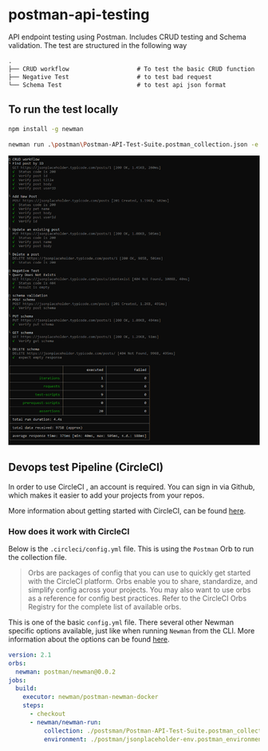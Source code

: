 # postman-api-testing
API endpoint testing using Postman. Includes CRUD testing and Schema validation.
The test are structured in the following way

```
.
├── CRUD workflow                   # To test the basic CRUD function
├── Negative Test                   # to test bad request
└── Schema Test                     # to test api json format
```


## To run the test locally
```bash
npm install -g newman
```
```bash
newman run .\postman\Postman-API-Test-Suite.postman_collection.json -e .\postman\jsonplaceholder-env.postman_environment.json
```

![](./img/sampleOutput.png)


## Devops test Pipeline (CircleCI)

In order to use CircleCI , an account is required. You can sign in via Github, which makes it easier to add your projects from your repos.

More information about getting started with CircleCI, can be found [here](https://circleci.com/docs/2.0/first-steps/#section=getting-started).

### How does it work with CircleCI

Below is the  `.circleci/config.yml` file. This is using the `Postman` Orb to run the collection file.

> Orbs are packages of config that you can use to quickly get started with the CircleCI platform. Orbs enable you to share,
> standardize, and simplify config across your projects. You may also want to use orbs as a reference for config best
> practices. Refer to the CircleCI Orbs Registry for the complete list of available orbs.

This is one of the  basic `config.yml` file. There several other Newman specific options available, just like when running `Newman` from the CLI. More information about the options can be found [here](https://circleci.com/orbs/registry/orb/postman/newman).

```yml
version: 2.1
orbs:
  newman: postman/newman@0.0.2
jobs:
  build:
    executor: newman/postman-newman-docker
    steps:
      - checkout
      - newman/newman-run:
          collection: ./postsman/Postman-API-Test-Suite.postman_collection.json
          environment: ./postman/jsonplaceholder-env.postman_environment.json
```
